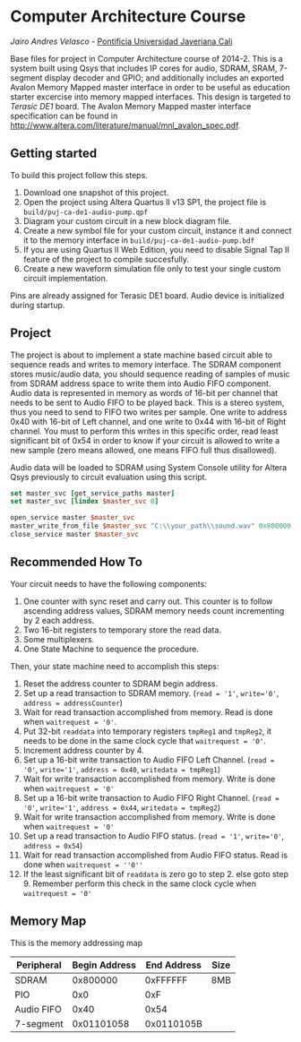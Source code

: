 Computer Architecture Course
============================
_Jairo Andres Velasco_ - [Pontificia Universidad Javeriana Cali](http://www.javerianacali.edu.co)

Base files for project in Computer Architecture course of 2014-2.
This is a system built using Qsys that includes IP cores for audio, SDRAM, SRAM, 7-segment display decoder and GPIO; and additionally includes an exported Avalon Memory Mapped master interface in order to be useful as education starter excercise into memory mapped interfaces.
This design is targeted to _Terasic DE1_ board.
The Avalon Memory Mapped master interface specification can be found in http://www.altera.com/literature/manual/mnl_avalon_spec.pdf.

Getting started
---------------

To build this project follow this steps.

  1. Download one snapshot of this project.
  2. Open the project using Altera Quartus II v13 SP1, the project file is `build/puj-ca-de1-audio-pump.qpf`
  3. Diagram your custom circuit in a new block diagram file.
  4. Create a new symbol file for your custom circuit, instance it and connect it to the memory interface in `build/puj-ca-de1-audio-pump.bdf`
  5. If you are using Quartus II Web Edition, you need to disable Signal Tap II feature of the project to compile succesfully.
  6. Create a new waveform simulation file only to test your single custom circuit implementation.

Pins are already assigned for Terasic DE1 board.
Audio device is initialized during startup.

Project
-------

The project is about to implement a state machine based circuit able to sequence reads and writes to memory interface.
The SDRAM component stores music/audio data, you should sequence reading of samples of music from SDRAM address space to write them into Audio FIFO component.
Audio data is represented in memory as words of 16-bit per channel that needs to be sent to Audio FIFO to be played back.
This is a stereo system, thus you need to send to FIFO two writes per sample. One write to address 0x40 with 16-bit of Left channel, and one write to 0x44 with 16-bit of Right channel. You must to perform this writes in this specific order, read least significant bit of 0x54 in order to know if your circuit is allowed to write a new sample (zero means allowed, one means FIFO full thus disallowed).

Audio data will be loaded to SDRAM using System Console utility for Altera Qsys previously to circuit evaluation using this script.

```tcl
set master_svc [get_service_paths master]
set master_svc [lindex $master_svc 0]

open_service master $master_svc
master_write_from_file $master_svc "C:\\your_path\\sound.wav" 0x800000
close_service master $master_svc
```

Recommended How To
------------------

Your circuit needs to have the following components:

  1. One counter with sync reset and carry out. This counter is to follow ascending address values, SDRAM memory needs count incrementing by 2 each address.
  2. Two 16-bit registers to temporary store the read data.
  3. Some multiplexers.
  4. One State Machine to sequence the procedure.
  
Then, your state machine need to accomplish this steps:

  1. Reset the address counter to SDRAM begin address.
  2. Set up a read transaction to SDRAM memory. (`read = '1'`, `write='0'`, `address = addressCounter`)
  3. Wait for read transaction accomplished from memory. Read is done when `waitrequest = '0'`.
  4. Put 32-bit `readdata` into temporary registers `tmpReg1` and `tmpReg2`, it needs to be done in the same clock cycle that `waitrequest = '0'`.
  5. Increment address counter by 4.
  6. Set up a 16-bit write transaction to Audio FIFO Left Channel. (`read = '0'`, `write='1'`, `address = 0x40`, `writedata = tmpReg1`)
  7. Wait for write transaction accomplished from memory. Write is done when `waitrequest = '0'`
  8. Set up a 16-bit write transaction to Audio FIFO Right Channel. (`read = '0'`, `write='1'`, `address = 0x44`, `writedata = tmpReg2`)
  9. Wait for write transaction accomplished from memory. Write is done when `waitrequest = '0'`
  10. Set up a read transaction to Audio FIFO status. (`read = '1'`, `write='0'`, `address = 0x54`)
  11. Wait for read transaction accomplished from Audio FIFO status. Read is done when `waitrequest = ''0''`
  12. If the least significant bit of `readdata` is zero go to step 2. else goto step 9. Remember perform this check in the same clock cycle when `waitrequest = '0'`

Memory Map
----------

This is the memory addressing map

| Peripheral | Begin Address | End Address | Size |
|------------|---------------|-------------|------|
| SDRAM      | 0x800000      | 0xFFFFFF    | 8MB  |
| PIO        | 0x0           | 0xF         |      |
| Audio FIFO | 0x40          | 0x54        |      |
| 7-segment  | 0x01101058    | 0x0110105B  |      |
